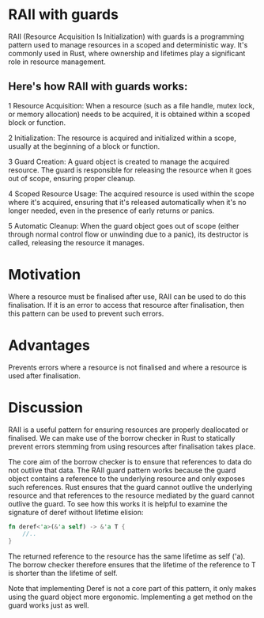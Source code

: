 # RAII with guards


RAII (Resource Acquisition Is Initialization) with guards is a programming pattern used to manage resources in a scoped and deterministic way. It's commonly used in Rust, where ownership and lifetimes play a significant role in resource management.

## Here's how RAII with guards works:

1 Resource Acquisition: When a resource (such as a file handle, mutex lock, or memory allocation) needs to be acquired, it is obtained within a scoped block or function.

2 Initialization: The resource is acquired and initialized within a scope, usually at the beginning of a block or function.

3 Guard Creation: A guard object is created to manage the acquired resource. The guard is responsible for releasing the resource when it goes out of scope, ensuring proper cleanup.

4 Scoped Resource Usage: The acquired resource is used within the scope where it's acquired, ensuring that it's released automatically when it's no longer needed, even in the presence of early returns or panics.

5 Automatic Cleanup: When the guard object goes out of scope (either through normal control flow or unwinding due to a panic), its destructor is called, releasing the resource it manages.

# Motivation
Where a resource must be finalised after use, RAII can be used to do this finalisation. If it is an error to access that resource after finalisation, then this pattern can be used to prevent such errors.

# Advantages
Prevents errors where a resource is not finalised and where a resource is used after finalisation.

# Discussion
RAII is a useful pattern for ensuring resources are properly deallocated or finalised. We can make use of the borrow checker in Rust to statically prevent errors stemming from using resources after finalisation takes place.

The core aim of the borrow checker is to ensure that references to data do not outlive that data. The RAII guard pattern works because the guard object contains a reference to the underlying resource and only exposes such references. Rust ensures that the guard cannot outlive the underlying resource and that references to the resource mediated by the guard cannot outlive the guard. To see how this works it is helpful to examine the signature of deref without lifetime elision:
```Rust
fn deref<'a>(&'a self) -> &'a T {
    //..
}
```
The returned reference to the resource has the same lifetime as self ('a). The borrow checker therefore ensures that the lifetime of the reference to T is shorter than the lifetime of self.

Note that implementing Deref is not a core part of this pattern, it only makes using the guard object more ergonomic. Implementing a get method on the guard works just as well.